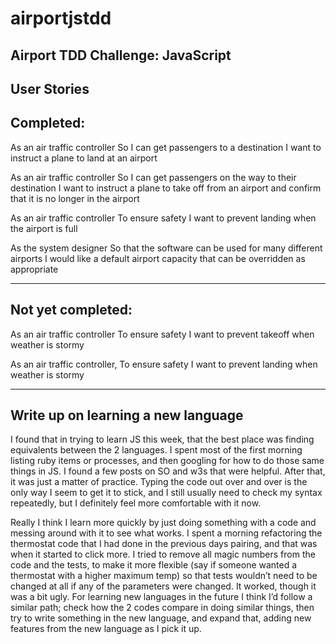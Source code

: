 # airportjstdd
Airport TDD Challenge: JavaScript
-----

User Stories
-----
Completed:
-----
As an air traffic controller 
So I can get passengers to a destination 
I want to instruct a plane to land at an airport

As an air traffic controller 
So I can get passengers on the way to their destination 
I want to instruct a plane to take off from an airport and confirm that it is no longer in the airport

As an air traffic controller 
To ensure safety 
I want to prevent landing when the airport is full 

As the system designer
So that the software can be used for many different airports
I would like a default airport capacity that can be overridden as appropriate

-----

Not yet completed:
-----

As an air traffic controller 
To ensure safety 
I want to prevent takeoff when weather is stormy 

As an air traffic controller,
To ensure safety 
I want to prevent landing when weather is stormy 

-----

Write up on learning a new language
----

I found that in trying to learn JS this week, that the best place was finding equivalents between the 2 languages. I spent most of the first morning listing ruby items or processes, and then googling for how to do those same things in JS.
I found a few posts on SO and w3s that were helpful.
After that, it was just a matter of practice. Typing the code out over and over is the only way I seem to get it to stick, and I still usually need to check my syntax repeatedly, but I definitely feel more comfortable with it now.

Really I think I learn more quickly by just doing something with a code and messing around with it to see what works. I spent a morning refactoring the thermostat code that I had done in the previous days pairing, and that was when it started to click more. I tried to remove all magic numbers from the code and the tests, to make it more flexible (say if someone wanted a thermostat with a higher maximum temp) so that tests wouldn’t need to be changed at all if any of the parameters were changed. It worked, though it was a bit ugly.
For learning new languages in the future I think I’d follow a similar path; check how the 2 codes compare in doing similar things, then try to write something in the new language, and expand that, adding new features from the new language as I pick it up.
